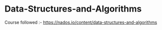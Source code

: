 # Data-Structures-and-Algorithms
Course followed :- https://nados.io/content/data-structures-and-algorithms
